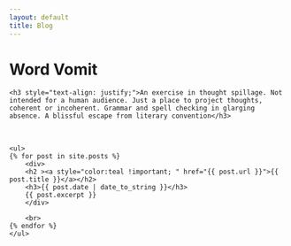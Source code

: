```yaml
---
layout: default
title: Blog
---
```


<h1>Word Vomit</h1>

<div class="container">

    <h3 style="text-align: justify;">An exercise in thought spillage. Not intended for a human audience. Just a place to project thoughts, coherent or incoherent. Grammar and spell checking in glarging absence. A blissful escape from literary convention</h3>

  <br>

    <ul>
    {% for post in site.posts %}
        <div>
        <h2 ><a style="color:teal !important; " href="{{ post.url }}">{{ post.title }}</a></h2>
        <h3>{{ post.date | date_to_string }}</h3>
        {{ post.excerpt }}
        </div>
        
        <br>
    {% endfor %}
    </ul>

</div>